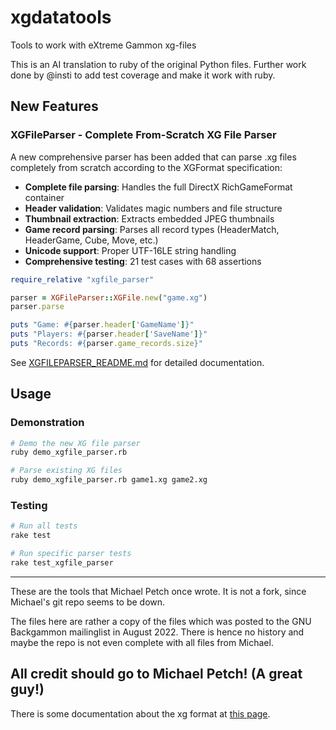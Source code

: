 # xgdatatools
Tools to work with eXtreme Gammon xg-files

This is an AI translation to ruby of the original Python files.
Further work done by @insti to add test coverage and make it work with ruby.

## New Features

### XGFileParser - Complete From-Scratch XG File Parser

A new comprehensive parser has been added that can parse .xg files completely from scratch according to the XGFormat specification:

- **Complete file parsing**: Handles the full DirectX RichGameFormat container
- **Header validation**: Validates magic numbers and file structure  
- **Thumbnail extraction**: Extracts embedded JPEG thumbnails
- **Game record parsing**: Parses all record types (HeaderMatch, HeaderGame, Cube, Move, etc.)
- **Unicode support**: Proper UTF-16LE string handling
- **Comprehensive testing**: 21 test cases with 68 assertions

```ruby
require_relative "xgfile_parser"

parser = XGFileParser::XGFile.new("game.xg")
parser.parse

puts "Game: #{parser.header['GameName']}"
puts "Players: #{parser.header['SaveName']}" 
puts "Records: #{parser.game_records.size}"
```

See [XGFILEPARSER_README.md](XGFILEPARSER_README.md) for detailed documentation.

## Usage

### Demonstration
```bash
# Demo the new XG file parser
ruby demo_xgfile_parser.rb

# Parse existing XG files  
ruby demo_xgfile_parser.rb game1.xg game2.xg
```

### Testing
```bash
# Run all tests
rake test

# Run specific parser tests
rake test_xgfile_parser
```


-----
These are the tools that Michael Petch once wrote.
It is not a fork, since Michael's git repo seems to be down.

The files here are rather a copy of the files which was posted
to the GNU Backgammon mailinglist in August 2022. There is hence
no history and maybe the repo is not even complete with all files
from Michael.

All credit should go to Michael Petch! (A great guy!)
-----

There is some documentation about the xg format at [this page](https://www.extremegammon.com/XGformat.aspx).

